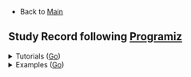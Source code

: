 * Back to [Main](https://github.com/JoonHyeok-hozy-Kim/program_languages#readme)

## Study Record following [Programiz](https://www.programiz.com/javascript/examples)

<details>

<summary> Tutorials (<a href="https://www.programiz.com/javascript">Go</a>) </summary>

|Content|Trial|Keywords|
|:------|:---:|:---|
|[Getting Started With JavaScript](https://www.programiz.com/javascript/get-started) | N/A |*Web Browser*; *Node.js*; *Web Page(html)*|
|[JavaScript Variables and Constants](https://www.programiz.com/javascript/variables-constants) | [Practice](https://github.com/JoonHyeok-hozy-Kim/program_languages/blob/main/JavaScript/programiz/tutorials/02.js) |var; let; const;|
|[console.log()](https://www.programiz.com/javascript/console) | [Practice](https://github.com/JoonHyeok-hozy-Kim/program_languages/blob/main/JavaScript/programiz/tutorials/03.js) |console.log();|
|[Data Types](https://www.programiz.com/javascript/data-types) | [Practice](https://github.com/JoonHyeok-hozy-Kim/program_languages/blob/main/JavaScript/programiz/tutorials/04.js) |*number*; *string*; *BigInt*; NaN; null; Symbol; *Object*; typeof();|
|[Operators](https://www.programiz.com/javascript/operators) | [Practice](https://github.com/JoonHyeok-hozy-Kim/program_languages/blob/main/JavaScript/programiz/tutorials/05.js) | === |
|[Comments](https://www.programiz.com/javascript/comments) | [Practice](https://github.com/JoonHyeok-hozy-Kim/program_languages/blob/main/JavaScript/programiz/tutorials/06.js) | // *Single Line*; /* *Multi Lines* */; |
|[Type Conversions](https://www.programiz.com/javascript/type-conversion) | [Practice](https://github.com/JoonHyeok-hozy-Kim/program_languages/blob/main/JavaScript/programiz/tutorials/07.js) | Number(); parseInt(); parseFloat(); Math.floor(); String(); Boolean(); |
|[Comparison and Logical Operators](https://www.programiz.com/javascript/comparison-logical) | [Practice](https://github.com/JoonHyeok-hozy-Kim/program_languages/blob/main/JavaScript/programiz/tutorials/08.js) ||
|[if...else Statement](https://www.programiz.com/javascript/if-else) | [Practice](https://github.com/JoonHyeok-hozy-Kim/program_languages/blob/main/JavaScript/programiz/tutorials/09.js) ||
|[for loop](https://www.programiz.com/javascript/for-loop) | [Practice](https://github.com/JoonHyeok-hozy-Kim/program_languages/blob/main/JavaScript/programiz/tutorials/10.js) ||
|[while and do...while Loop](https://www.programiz.com/javascript/while-loop) | [Practice](https://github.com/JoonHyeok-hozy-Kim/program_languages/blob/main/JavaScript/programiz/tutorials/11.js) ||
|[break Statement](https://www.programiz.com/javascript/break-statement) | [Practice](https://github.com/JoonHyeok-hozy-Kim/program_languages/blob/main/JavaScript/programiz/tutorials/12.js) ||
|[continue Statement](https://www.programiz.com/javascript/continue-statement) | [Practice](https://github.com/JoonHyeok-hozy-Kim/program_languages/blob/main/JavaScript/programiz/tutorials/13.js) | isNaN(); |
|[switch Statement](https://www.programiz.com/javascript/switch-statement) | [Practice](https://github.com/JoonHyeok-hozy-Kim/program_languages/blob/main/JavaScript/programiz/tutorials/14.js) ||
|[Function and Function Expressions](https://www.programiz.com/javascript/function) | [Practice](https://github.com/JoonHyeok-hozy-Kim/program_languages/blob/main/JavaScript/programiz/tutorials/15.js) | function; *Function Expression*; |
|[Variable Scope](https://www.programiz.com/javascript/variable-scope) | [Practice](https://github.com/JoonHyeok-hozy-Kim/program_languages/blob/main/JavaScript/programiz/tutorials/16.js) | *global scope*; *local scope*;  var*(function scoped)*; let*(block scoped)*;|
|[]() | [Practice](https://github.com/JoonHyeok-hozy-Kim/program_languages/blob/main/JavaScript/programiz/tutorials/17.js) ||

|[]() | [Practice](https://github.com/JoonHyeok-hozy-Kim/program_languages/blob/main/JavaScript/programiz/tutorials/02.js) ||

</details>




<details>

<summary> Examples (<a href="https://www.programiz.com/javascript/examples">Go</a>) </summary>

|No.|Content|Trial|Keywords|
|:-:|:------|:---:|:---|
|1  |[Print Hello World](https://www.programiz.com/javascript/examples/hello-world) | [Practice](https://github.com/JoonHyeok-hozy-Kim/program_languages/blob/main/JavaScript/programiz/examples/001.js) |console.log(); alert(); document.write();|
|2  |[Add Two Numbers](https://www.programiz.com/javascript/examples/add-number) | [Practice](https://github.com/JoonHyeok-hozy-Kim/program_languages/blob/main/JavaScript/programiz/examples/002.js) |parseInt(); prompt(); \`${var}\` (template literal);|
|3  |[Find the Square Root](https://www.programiz.com/javascript/examples/square-root) | [Practice](https://github.com/JoonHyeok-hozy-Kim/program_languages/blob/main/JavaScript/programiz/examples/003.js) |Math.sqrt()|
|4  |[Calculate the Area of a Triangle](https://www.programiz.com/javascript/examples/area-triangle) | [Practice](https://github.com/JoonHyeok-hozy-Kim/program_languages/blob/main/JavaScript/programiz/examples/004.js) ||
|5  |[Swap Two Variables](https://www.programiz.com/javascript/examples/swap-variables) | [Practice](https://github.com/JoonHyeok-hozy-Kim/program_languages/blob/main/JavaScript/programiz/examples/005.js) |parseInt(); *Destructuring assignment*;|
|6  |[Convert Kilometers to Miles](https://www.programiz.com/javascript/examples/km-mile) | [Practice](https://github.com/JoonHyeok-hozy-Kim/program_languages/blob/main/JavaScript/programiz/examples/006.js) ||
|7  |[Convert Celsius to Fahrenheit](https://www.programiz.com/javascript/examples/celsius-fahrenheit) | [Practice](https://github.com/JoonHyeok-hozy-Kim/program_languages/blob/main/JavaScript/programiz/examples/007.js) ||
|8  |[Work With Constants](https://www.programiz.com/javascript/examples/constants) | [Practice](https://github.com/JoonHyeok-hozy-Kim/program_languages/blob/main/JavaScript/programiz/examples/008.js) |*block-scoped(const)*;|
|9  |[Generate a Random Number]() | [Practice](https://github.com/JoonHyeok-hozy-Kim/program_languages/blob/main/JavaScript/programiz/examples/009.js) | Math.random(); |
|10  |[Check if a number is Positive, Negative, or Zero](https://www.programiz.com/javascript/examples/positive-negative-zero) | [Practice](https://github.com/JoonHyeok-hozy-Kim/program_languages/blob/main/JavaScript/programiz/examples/010.js) ||
|11  |[Check if a Number is Odd or Even](https://www.programiz.com/javascript/examples/even-odd) | [Practice](https://github.com/JoonHyeok-hozy-Kim/program_languages/blob/main/JavaScript/programiz/examples/011.js) ||
|12  |[Find the Largest Among Three Numbers](https://www.programiz.com/javascript/examples/largest-number-three) | [Practice](https://github.com/JoonHyeok-hozy-Kim/program_languages/blob/main/JavaScript/programiz/examples/012.js) |Math.max();|
|13  |[Check Prime Number](https://www.programiz.com/javascript/examples/prime-number) | [Practice](https://github.com/JoonHyeok-hozy-Kim/program_languages/blob/main/JavaScript/programiz/examples/013.js) ||
|14  |[Print All Prime Numbers in an Interval](https://www.programiz.com/javascript/examples/prime-number-intervals) | [Practice](https://github.com/JoonHyeok-hozy-Kim/program_languages/blob/main/JavaScript/programiz/examples/014.js) ||
|15  |[Find the Factorial of a Number](https://www.programiz.com/javascript/examples/factorial) | [Practice](https://github.com/JoonHyeok-hozy-Kim/program_languages/blob/main/JavaScript/programiz/examples/015.js) ||
|16  |[Display the Multiplication Table](https://www.programiz.com/javascript/examples/multiplication-table) | [Practice](https://github.com/JoonHyeok-hozy-Kim/program_languages/blob/main/JavaScript/programiz/examples/016.js) ||
|17  |[Print the Fibonacci Sequence](https://www.programiz.com/javascript/examples/fibonacci-series) | [Practice](https://github.com/JoonHyeok-hozy-Kim/program_languages/blob/main/JavaScript/programiz/examples/017.js) ||
|18  |[Check Armstrong Number](https://www.programiz.com/javascript/examples/armstrong-number) | [Practice](https://github.com/JoonHyeok-hozy-Kim/program_languages/blob/main/JavaScript/programiz/examples/018.js) ||
|19  |[Find Armstrong Number in an Interval](https://www.programiz.com/javascript/examples/armstrong-number-interval) | [Practice](https://github.com/JoonHyeok-hozy-Kim/program_languages/blob/main/JavaScript/programiz/examples/019.js) | n.toString(); |
|20  |[Make a Simple Calculator](https://www.programiz.com/javascript/examples/simple-calculator) | [Practice](https://github.com/JoonHyeok-hozy-Kim/program_languages/blob/main/JavaScript/programiz/examples/020.js) ||
|  |[]() | [Practice](https://github.com/JoonHyeok-hozy-Kim/program_languages/blob/main/JavaScript/programiz/examples/000.js) ||

</details>